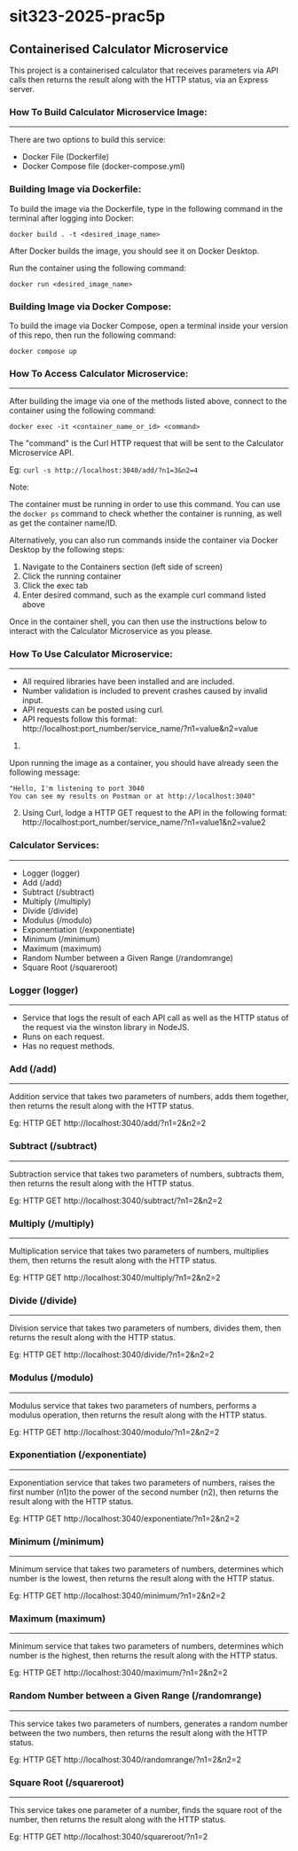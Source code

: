 # sit323-2025-prac5p

## Containerised Calculator Microservice
This project is a containerised calculator that receives parameters via API calls then returns the result along with the HTTP status, via an Express server.

### How To Build Calculator Microservice Image:
---
There are two options to build this service:
- Docker File (Dockerfile)
- Docker Compose file (docker-compose.yml)

### Building Image via Dockerfile:
To build the image via the Dockerfile, type in the following command in the terminal after logging into Docker:

`docker build . -t <desired_image_name>`

After Docker builds the image, you should see it on Docker Desktop.

Run the container using the following command:

`docker run <desired_image_name>`

### Building Image via Docker Compose:
To build the image via Docker Compose, open a terminal inside your version of this repo, then run the following command:

`docker compose up`



### How To Access Calculator Microservice:
---
After building the image via one of the methods listed above, connect to the container using the following command:

`docker exec -it <container_name_or_id> <command>`

The "command" is the Curl HTTP request that will be sent to the Calculator Microservice API.

Eg: `curl -s http://localhost:3040/add/?n1=3&n2=4`

Note:

The container must be running in order to use this command. You can use the `docker ps` command to check whether the container is running, as well as get the container name/ID.

Alternatively, you can also run commands inside the container via Docker Desktop by the following steps:
1. Navigate to the Containers section (left side of screen)
2. Click the running container
3. Click the exec tab
4. Enter desired command, such as the example curl command listed above



Once in the container shell, you can then use the instructions below to interact with the Calculator Microservice as you please.

### How To Use Calculator Microservice:
---
- All required libraries have been installed and are included.
- Number validation is included to prevent crashes caused by invalid input.
- API requests can be posted using curl.
- API requests follow this format:
    http://localhost:port_number/service_name/?n1=value&n2=value


1. 

Upon running the image as a container, you should have already seen the following message:
    
    "Hello, I'm listening to port 3040
    You can see my results on Postman or at http://localhost:3040"

2. Using Curl, lodge a HTTP GET request to the API in the following format: 
    http://localhost:port_number/service_name/?n1=value1&n2=value2

### Calculator Services:
---
- Logger (logger)
- Add (/add)
- Subtract (/subtract)
- Multiply (/multiply)
- Divide (/divide)
- Modulus (/modulo)
- Exponentiation (/exponentiate)
- Minimum (/minimum)
- Maximum (maximum)
- Random Number between a Given Range (/randomrange)
- Square Root (/squareroot)

### Logger (logger)
---

- Service that logs the result of each API call as well as the HTTP status of the request via the winston library in NodeJS.
- Runs on each request.
- Has no request methods.


### Add (/add)
---
Addition service that takes two parameters of numbers, adds them together, then returns the result along with the HTTP status.

Eg: HTTP GET http://localhost:3040/add/?n1=2&n2=2


### Subtract (/subtract)
---
Subtraction service that takes two parameters of numbers, subtracts them, then returns the result along with the HTTP status.

Eg: HTTP GET http://localhost:3040/subtract/?n1=2&n2=2

### Multiply (/multiply)
---
Multiplication service that takes two parameters of numbers, multiplies them, then returns the result along with the HTTP status.

Eg: HTTP GET http://localhost:3040/multiply/?n1=2&n2=2

### Divide (/divide)
---
Division service that takes two parameters of numbers, divides them, then returns the result along with the HTTP status.

Eg: HTTP GET http://localhost:3040/divide/?n1=2&n2=2

### Modulus (/modulo)
---
Modulus service that takes two parameters of numbers, performs a modulus operation, then returns the result along with the HTTP status.

Eg: HTTP GET http://localhost:3040/modulo/?n1=2&n2=2

### Exponentiation (/exponentiate)
---
Exponentiation service that takes two parameters of numbers, raises the first number (n1)to the power of the second number (n2), then returns the result along with the HTTP status.

Eg: HTTP GET http://localhost:3040/exponentiate/?n1=2&n2=2

### Minimum (/minimum)
---
Minimum service that takes two parameters of numbers, determines which number is the lowest, then returns the result along with the HTTP status.

Eg: HTTP GET http://localhost:3040/minimum/?n1=2&n2=2

### Maximum (maximum)
---
Minimum service that takes two parameters of numbers, determines which number is the highest, then returns the result along with the HTTP status.

Eg: HTTP GET http://localhost:3040/maximum/?n1=2&n2=2

### Random Number between a Given Range (/randomrange)
---
This service takes two parameters of numbers, generates a random number between the two numbers, then returns the result along with the HTTP status.

Eg: HTTP GET http://localhost:3040/randomrange/?n1=2&n2=2

### Square Root (/squareroot)
---
This service takes one parameter of a number, finds the square root of the number, then returns the result along with the HTTP status.

Eg: HTTP GET http://localhost:3040/squareroot/?n1=2